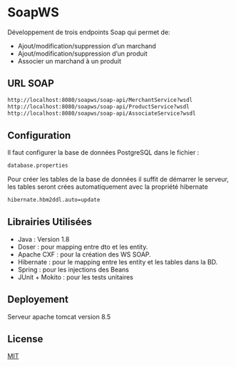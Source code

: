 # SoapWS


Développement de trois endpoints Soap qui permet de: 
 

- Ajout/modification/suppression d’un marchand
- Ajout/modification/suppression d’un produit
- Associer un marchand à un produit

## URL SOAP



```bash
http://localhost:8080/soapws/soap-api/MerchantService?wsdl
http://localhost:8080/soapws/soap-api/ProductService?wsdl
http://localhost:8080/soapws/soap-api/AssociateService?wsdl
```

## Configuration

Il faut configurer la base de données PostgreSQL dans le fichier : 

```bash
database.properties
```
Pour créer les tables de la base de données il suffit de démarrer le serveur, les tables seront crées automatiquement avec la propriété hibernate 
```bash
hibernate.hbm2ddl.auto=update
```

## Librairies Utilisées

- Java : Version 1.8 
- Doser : pour mapping entre dto et les entity. 
- Apache CXF : pour la création des WS SOAP. 
- Hibernate : pour le mapping entre les entity et les tables dans la BD. 
- Spring : pour les injections des Beans 
- JUnit + Mokito : pour les tests unitaires

## Deployement

Serveur apache tomcat version 8.5


## License
[MIT](https://choosealicense.com/licenses/mit/)
